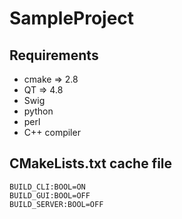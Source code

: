 # SampleProject #

## Requirements ##
 - cmake      => 2.8
 - QT         => 4.8
 - Swig
 - python
 - perl
- C++ compiler

## CMakeLists.txt cache file ##
    BUILD_CLI:BOOL=ON
    BUILD_GUI:BOOL=OFF
    BUILD_SERVER:BOOL=OFF